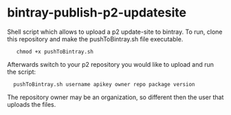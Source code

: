 bintray-publish-p2-updatesite
=============================

Shell script which allows to upload a p2 update-site to bintray. To run, clone this repository and make the pushToBintray.sh file executable.
```
   chmod +x pushToBintray.sh
```  
Afterwards switch to your p2 repository you would like to upload and run the script:
```
  pushToBintray.sh username apikey owner repo package version
```

The repository owner may be an organization, so different then the user that uploads the files.

